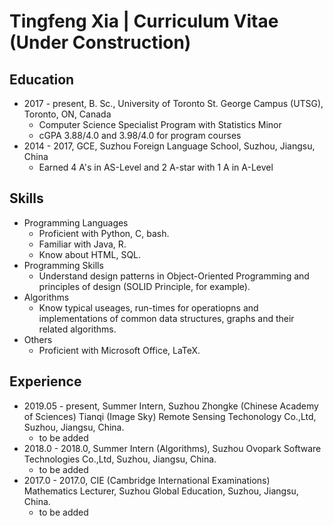 # Tingfeng Xia | Curriculum Vitae (Under Construction)
## Education
- 2017 - present, B. Sc., University of Toronto St. George Campus (UTSG), Toronto, ON, Canada
    - Computer Science Specialist Program with Statistics Minor
    - cGPA 3.88/4.0 and 3.98/4.0 for program courses
- 2014 - 2017, GCE, Suzhou Foreign Language School, Suzhou, Jiangsu, China
    - Earned 4 A's in AS-Level and 2 A-star with 1 A in A-Level

## Skills
- Programming Languages
    - Proficient with Python, C, bash.  
    - Familiar with Java, R. 
    - Know about HTML, SQL.
- Programming Skills
    - Understand design patterns in Object-Oriented Programming and principles of design (SOLID Principle, for example).
- Algorithms
    - Know typical useages, run-times for operatiopns and implementations of common data structures, graphs and their related algorithms.
- Others
    - Proficient with Microsoft Office, LaTeX.


## Experience
- 2019.05 - present, Summer Intern, Suzhou Zhongke (Chinese Academy of Sciences) Tianqi (Image Sky) Remote Sensing Techonology Co.,Ltd, Suzhou, Jiangsu, China.
    - to be added
- 2018.0 - 2018.0, Summer Intern (Algorithms), Suzhou Ovopark Software Technologies Co.,Ltd, Suzhou, Jiangsu, China.
    - to be added
- 2017.0 - 2017.0, CIE (Cambridge International Examinations) Mathematics Lecturer, Suzhou Global Education, Suzhou, Jiangsu, China.
    - to be added